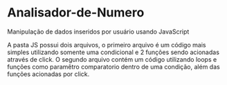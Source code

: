 # Analisador-de-Numero
Manipulação de dados inseridos por usuário usando JavaScript

A pasta JS possui dois arquivos, o primeiro arquivo é um código mais simples utilizando somente uma condicional e 2 funções sendo acionadas através de click.
O segundo arquivo contém um código utilizando loops e funções como paramêtro comparatorio dentro de uma condição, além das funções acionadas por click.
